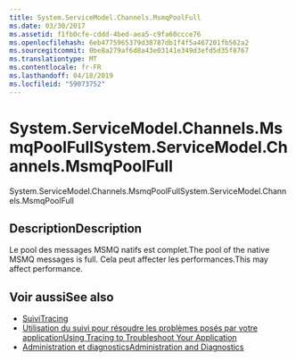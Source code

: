 ```yaml
---
title: System.ServiceModel.Channels.MsmqPoolFull
ms.date: 03/30/2017
ms.assetid: f1fb0cfe-cddd-4bed-aea5-c9fa60ccce76
ms.openlocfilehash: 6eb4775965379d38787db1f4f5a467201fb562a2
ms.sourcegitcommit: 0be8a279af6d8a43e03141e349d3efd5d35f8767
ms.translationtype: MT
ms.contentlocale: fr-FR
ms.lasthandoff: 04/18/2019
ms.locfileid: "59073752"
---
```

# <a name="systemservicemodelchannelsmsmqpoolfull"></a><span data-ttu-id="3ecd9-102">System.ServiceModel.Channels.MsmqPoolFull</span><span class="sxs-lookup"><span data-stu-id="3ecd9-102">System.ServiceModel.Channels.MsmqPoolFull</span></span>
<span data-ttu-id="3ecd9-103">System.ServiceModel.Channels.MsmqPoolFull</span><span class="sxs-lookup"><span data-stu-id="3ecd9-103">System.ServiceModel.Channels.MsmqPoolFull</span></span>  
  
## <a name="description"></a><span data-ttu-id="3ecd9-104">Description</span><span class="sxs-lookup"><span data-stu-id="3ecd9-104">Description</span></span>  
 <span data-ttu-id="3ecd9-105">Le pool des messages MSMQ natifs est complet.</span><span class="sxs-lookup"><span data-stu-id="3ecd9-105">The pool of the native MSMQ messages is full.</span></span> <span data-ttu-id="3ecd9-106">Cela peut affecter les performances.</span><span class="sxs-lookup"><span data-stu-id="3ecd9-106">This may affect performance.</span></span>  
  
## <a name="see-also"></a><span data-ttu-id="3ecd9-107">Voir aussi</span><span class="sxs-lookup"><span data-stu-id="3ecd9-107">See also</span></span>

- [<span data-ttu-id="3ecd9-108">Suivi</span><span class="sxs-lookup"><span data-stu-id="3ecd9-108">Tracing</span></span>](../../../../../docs/framework/wcf/diagnostics/tracing/index.md)
- [<span data-ttu-id="3ecd9-109">Utilisation du suivi pour résoudre les problèmes posés par votre application</span><span class="sxs-lookup"><span data-stu-id="3ecd9-109">Using Tracing to Troubleshoot Your Application</span></span>](../../../../../docs/framework/wcf/diagnostics/tracing/using-tracing-to-troubleshoot-your-application.md)
- [<span data-ttu-id="3ecd9-110">Administration et diagnostics</span><span class="sxs-lookup"><span data-stu-id="3ecd9-110">Administration and Diagnostics</span></span>](../../../../../docs/framework/wcf/diagnostics/index.md)
